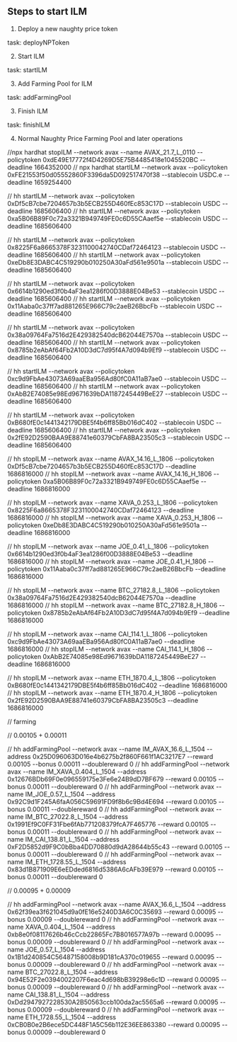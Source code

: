 ## Steps to start ILM

1. Deploy a new naughty price token

task: deployNPToken


2. Start ILM

task: startILM

3. Add Farming Pool for ILM

task: addFarmingPool

3. Finish ILM

task: finishILM

4. Normal Naughty Price Farming Pool and later operations

//npx hardhat stopILM --network avax --name AVAX_21.7_L_0110 --policytoken 0xdE49E17772f4D4269D5E75B4485418e1045520BC --deadline 1664352000 
// npx hardhat startILM --network avax --policytoken 0xFE21553f50d05552860F3396da5D092517470f38 --stablecoin USDC.e --deadline 1659254400 


// hh startILM --network avax --policytoken 0xDf5cB7cbe7204657b3b5ECB255D460fEc853C17D --stablecoin USDC --deadline 1685606400
// hh startILM --network avax --policytoken 0xa5B06B89F0c72a3321B949749FE0c6D55CAaef5e --stablecoin USDC --deadline 1685606400

// hh startILM --network avax --policytoken 0x8225F6a8665378F3231100042740CDaf72464123 --stablecoin USDC --deadline 1685606400
// hh startILM --network avax --policytoken 0xeDb8E3DABC4C519290b010250A30aFd561e9501a --stablecoin USDC --deadline 1685606400

// hh startILM --network avax --policytoken 0x6614b1290ed3f0b4aF3ea1286f00D3888E04Be53 --stablecoin USDC --deadline 1685606400
// hh startILM --network avax --policytoken 0x11Aaba0c37ff7ad881265E966C79c2aeB26BbcFb --stablecoin USDC --deadline 1685606400

// hh startILM --network avax --policytoken 0x38a09764Fa7516d2E429382540dcB62044E7570a --stablecoin USDC --deadline 1685606400
// hh startILM --network avax --policytoken 0x8785b2eAbAf64Fb2A10D3dC7d95f4A7d094b9Ef9 --stablecoin USDC --deadline 1685606400

// hh startILM --network avax --policytoken 0xc9d9FbAe43073A69aaEBa956Ad80fC0A11aB7ae0 --stablecoin USDC --deadline 1685606400
// hh startILM --network avax --policytoken 0xAbB2E74085e98Ed9671639bDA1187245449BeE27 --stablecoin USDC --deadline 1685606400

// hh startILM --network avax --policytoken 0xB680fE0c1441342179DBE5f4b6ff85Bb016dC402 --stablecoin USDC --deadline 1685606400
// hh startILM --network avax --policytoken 0x2fE92D2590BAA9E88741e60379CbFA8BA23505c3 --stablecoin USDC --deadline 1685606400


// hh stopILM --network avax --name AVAX_14.16_L_1806 --policytoken 0xDf5cB7cbe7204657b3b5ECB255D460fEc853C17D --deadline 1686816000
// hh stopILM --network avax --name AVAX_14.16_H_1806 --policytoken 0xa5B06B89F0c72a3321B949749FE0c6D55CAaef5e --deadline 1686816000

// hh stopILM --network avax --name XAVA_0.253_L_1806 --policytoken 0x8225F6a8665378F3231100042740CDaf72464123 --deadline 1686816000
// hh stopILM --network avax --name XAVA_0.253_H_1806 --policytoken 0xeDb8E3DABC4C519290b010250A30aFd561e9501a --deadline 1686816000

// hh stopILM --network avax --name JOE_0.41_L_1806 --policytoken 0x6614b1290ed3f0b4aF3ea1286f00D3888E04Be53 --deadline 1686816000
// hh stopILM --network avax --name JOE_0.41_H_1806 --policytoken 0x11Aaba0c37ff7ad881265E966C79c2aeB26BbcFb --deadline 1686816000

// hh stopILM --network avax --name BTC_27182.8_L_1806 --policytoken 0x38a09764Fa7516d2E429382540dcB62044E7570a --deadline 1686816000
// hh stopILM --network avax --name BTC_27182.8_H_1806 --policytoken 0x8785b2eAbAf64Fb2A10D3dC7d95f4A7d094b9Ef9 --deadline 1686816000

// hh stopILM --network avax --name CAI_114.1_L_1806 --policytoken 0xc9d9FbAe43073A69aaEBa956Ad80fC0A11aB7ae0 --deadline 1686816000
// hh stopILM --network avax --name CAI_114.1_H_1806 --policytoken 0xAbB2E74085e98Ed9671639bDA1187245449BeE27 --deadline 1686816000

// hh stopILM --network avax --name ETH_1870.4_L_1806 --policytoken 0xB680fE0c1441342179DBE5f4b6ff85Bb016dC402 --deadline 1686816000
// hh stopILM --network avax --name ETH_1870.4_H_1806 --policytoken 0x2fE92D2590BAA9E88741e60379CbFA8BA23505c3 --deadline 1686816000


// farming

// 0.00105 + 0.00011

// hh addFarmingPool --network avax --name IM_AVAX_16.6_L_1504 --address 0x25D096063D016e4b6275b2f860F661f1AC3217E7 --reward 0.00105 --bonus 0.00011 --doublereward 0
// hh addFarmingPool --network avax --name IM_XAVA_0.404_L_1504 --address 0x12676BDb69F0e096559175e3Fe6e24B9dD7BF679 --reward 0.00105 --bonus 0.00011 --doublereward 0
// hh addFarmingPool --network avax --name IM_JOE_0.57_L_1504 --address 0x92C9d1F245A6faA056C59691FD9f8b6c9Bd4E694 --reward 0.00105 --bonus 0.00011 --doublereward 0
// hh addFarmingPool --network avax --name IM_BTC_27022.8_L_1504 --address 0x1991Ef9C0FF31Fbe6fAb771208379fcA7F465776 --reward 0.00105 --bonus 0.00011 --doublereward 0
// hh addFarmingPool --network avax --name IM_CAI_138.81_L_1504 --address 0xF2D5852d9F9C0bBba4DD70880d9dA28644b55c43 --reward 0.00105 --bonus 0.00011 --doublereward 0
// hh addFarmingPool --network avax --name IM_ETH_1728.55_L_1504 --address 0x83d1B871909E6eEDded6816d5386A6cAFb39E979 --reward 0.00105 --bonus 0.00011 --doublereward 0


// 0.00095 + 0.00009

// hh addFarmingPool --network avax --name AVAX_16.6_L_1504 --address 0x62f39ea3f621045d9a0fE16e5240D3A6C0C35693 --reward 0.00095 --bonus 0.00009 --doublereward 0
// hh addFarmingPool --network avax --name XAVA_0.404_L_1504 --address 0xb8e0f08117626b46cCcb22865Fc7B8016577A97b --reward 0.00095  --bonus 0.00009 --doublereward 0
// hh addFarmingPool --network avax --name JOE_0.57_L_1504 --address 0x1B1d240854C56487158008b9D181cA370c019655 --reward 0.00095 --bonus 0.00009 --doublereward 0
// hh addFarmingPool --network avax --name BTC_27022.8_L_1504 --address 0x94E52F2e0394002207F6eac4d698bB39298e6c1D --reward 0.00095  --bonus 0.00009 --doublereward 0
// hh addFarmingPool --network avax --name CAI_138.81_L_1504 --address 0xDd2947927228530A2B50563ccb100da2ac5565a6 --reward 0.00095  --bonus 0.00009 --doublereward 0
// hh addFarmingPool --network avax --name ETH_1728.55_L_1504 --address 0xCB0B0e2B6ece5DC448F1A5C56b112E36EE863380 --reward 0.00095  --bonus 0.00009 --doublereward 0
